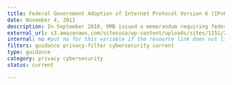 ```yaml
---
title: Federal Government Adoption of Internet Protocol Version 6 (IPv6) FAQs (2011)
date: November 4, 2011
description: In September 2010, OMB issued a memorandum requiring federal agencies to operationally deploy native Internet Protocol Version 6 (IPv6) for public Internet servers and internal applications that communicate with public servers.
external_url: s3.amazonaws.com/sitesusa/wp-content/uploads/sites/1151/2016/10/IPv6-FAQ-11-4-2011.pdf
internal: no #put no for this variable if the resource link does not live on CIO.gov
filters: guidance privacy-filter cybersecurity current
type: guidance
category: privacy cybersecurity
status: current

---
```

